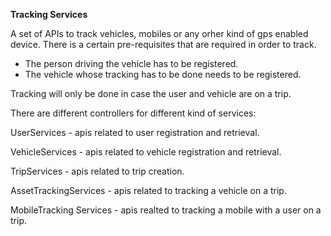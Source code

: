 **Tracking Services**

A set of APIs to track vehicles, mobiles or any orher kind of gps enabled device. 
There is a certain pre-requisites that are required in order to track.

* The person driving the vehicle has to be registered.
* The vehicle whose tracking has to be done needs to be registered.

Tracking will only be done in case the user and vehicle are on a trip.

There are different controllers for different kind of services:

UserServices - apis related to user registration and retrieval. 

VehicleServices - apis related to vehicle registration and retrieval.

TripServices - apis related to trip creation.

AssetTrackingServices - apis related to tracking a vehicle on a trip.

MobileTracking Services - apis realted to tracking a mobile with a user on a trip.
